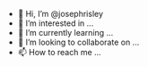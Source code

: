 - 👋 Hi, I’m @josephrisley
- 👀 I’m interested in ...
- 🌱 I’m currently learning ...
- 💞️ I’m looking to collaborate on ...
- 📫 How to reach me ...

<!---
josephrisley/josephrisley is a ✨ special ✨ repository because its `README.md` (this file) appears on your GitHub profile.
You can click the Preview link to take a look at your changes.
--->
